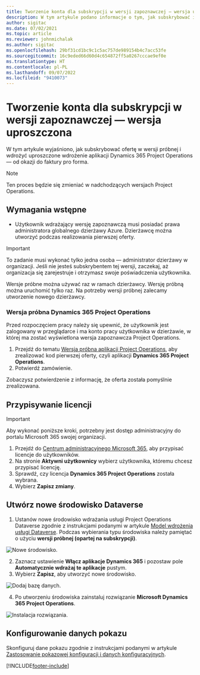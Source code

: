 ```yaml
---
title: Tworzenie konta dla subskrypcji w wersji zapoznawczej — wersja uproszczona
description: W tym artykule podano informacje o tym, jak subskrybować i wdrożyć uproszczone wdrożenie aplikacji Project Operations — od okazji do faktury pro forma.
author: sigitac
ms.date: 07/02/2021
ms.topic: article
ms.reviewer: johnmichalak
ms.author: sigitac
ms.openlocfilehash: 29bf31cd1bc9c1c5ac757de989154b4c7acc53fe
ms.sourcegitcommit: 16c9eded66d60d4c654872ff5a0267cccae9ef0e
ms.translationtype: HT
ms.contentlocale: pl-PL
ms.lasthandoff: 09/07/2022
ms.locfileid: "9410073"
---
```

# <a name="sign-up-for-a-preview-subscription---lite"></a>Tworzenie konta dla subskrypcji w wersji zapoznawczej — wersja uproszczona 

W tym artykule wyjaśniono, jak subskrybować ofertę w wersji próbnej i wdrożyć uproszczone wdrożenie aplikacji Dynamics 365 Project Operations — od okazji do faktury pro forma.

> [!NOTE]
> Ten proces będzie się zmieniać w nadchodzących wersjach Project Operations.

## <a name="prerequisites"></a>Wymagania wstępne
- Użytkownik wdrażający wersję zapoznawczą musi posiadać prawa administratora globalnego dzierżawy Azure. Dzierżawcę można utworzyć podczas realizowania pierwszej oferty.

> [!IMPORTANT]
> To zadanie musi wykonać tylko jedna osoba — administrator dzierżawy w organizacji. Jeśli nie jesteś subskrybentem tej wersji, zaczekaj, aż organizacja się zarejestruje i otrzymasz swoje poświadczenia użytkownika.
> 
> Wersje próbne można używać raz w ramach dzierżawcy. Wersję próbną można uruchomić tylko raz. Na potrzeby wersji próbnej zalecamy utworzenie nowego dzierżawcy.

### <a name="dynamics-365-project-operations-trial"></a>Wersja próbna Dynamics 365 Project Operations 

Przed rozpoczęciem pracy należy się upewnić, że użytkownik jest zalogowany w przeglądarce i ma konto pracy użytkownika w dzierżawie, w której ma zostać wyświetlona wersja zapoznawcza Project Operations.

1. Przejdź do tematu [Wersja próbna aplikacji Project Operations](https://aka.ms/try-po), aby zrealizować kod pierwszej oferty, czyli aplikacji **Dynamics 365 Project Operations**.
2. Potwierdź zamówienie.

  Zobaczysz potwierdzenie z informację, że oferta została pomyślnie zrealizowana.

## <a name="assign-licenses"></a>Przypisywanie licencji

> [!IMPORTANT]
> Aby wykonać poniższe kroki, potrzebny jest dostęp administracyjny do portalu Microsoft 365 swojej organizacji.


1. Przejdź do [Centrum administracyjnego Microsoft 365](https://portal.office.com/), aby przypisać licencje do użytkowników.
2. Na stronie **Aktywni użytkownicy** wybierz użytkownika, któremu chcesz przypisać licencję.
3. Sprawdź, czy licencja **Dynamics 365 Project Operations** została wybrana. 
4. Wybierz **Zapisz zmiany**.

## <a name="create-a-new-dataverse-environment"></a>Utwórz nowe środowisko Dataverse

1. Ustanów nowe środowisko wdrażania usługi Project Operations Dataverse zgodnie z instrukcjami podanymi w artykule [Model wdrożenia usługi Dataverse](lite-deployment.md). Podczas wybierania typu środowiska należy pamiętać o użyciu **wersji próbnej (opartej na subskrypcji)**.

  ![Nowe środowisko.](./media/19CreateEnvironment.png)

2. Zaznacz ustawienie **Włącz aplikacje Dynamics 365** i pozostaw pole **Automatycznie wdrażaj te aplikacje** pustym.  
3. Wybierz **Zapisz**, aby utworzyć nowe środowisko.

  ![Dodaj bazę danych.](./media/20CreateEnvironment1.png)

4. Po utworzeniu środowiska zainstaluj rozwiązanie **Microsoft Dynamics 365 Project Operations**. 

![Instalacja rozwiązania.](./media/21InstallSolution.png)

## <a name="set-up-demo-data"></a>Konfigurowanie danych pokazu

Skonfiguruj dane pokazu zgodnie z instrukcjami podanymi w artykule [Zastosowanie pokazowej konfiguracji i danych konfiguracyjnych](lite-apply-demo-setup-config-data.md).


[!INCLUDE[footer-include](../includes/footer-banner.md)]
